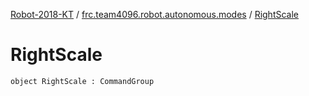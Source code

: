 [Robot-2018-KT](../index.md) / [frc.team4096.robot.autonomous.modes](index.md) / [RightScale](./-right-scale.md)

# RightScale

`object RightScale : CommandGroup`